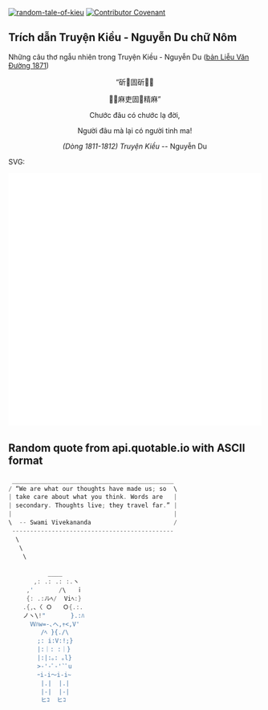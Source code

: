 [![random-tale-of-kieu](https://github.com/huuquyet/random-tale-of-kieu/actions/workflows/random-tale-of-kieu.yml/badge.svg)](https://github.com/huuquyet/random-tale-of-kieu/actions/workflows/random-tale-of-kieu.yml)
[![Contributor Covenant](https://img.shields.io/badge/Contributor%20Covenant-2.1-4baaaa.svg)](.github/CODE_OF_CONDUCT.md "Contributor Covenant 2.1")

## Trích dẫn Truyện Kiều - Nguyễn Du chữ Nôm

Những câu thơ ngẫu nhiên trong Truyện Kiều - Nguyễn Du ([bản Liễu Văn Đường 1871](https://vi.wikisource.org/wiki/Truy%E1%BB%87n_Ki%E1%BB%81u_(b%E1%BA%A3n_Li%E1%BB%85u_V%C4%83n_%C3%90%C6%B0%E1%BB%9Dng_1871)))

<div align="center">
<!-- START_KIEU -->
      <p class="nom">“斫󰠲固斫𨔍𠁀</p>
      <p class="nom">𠊛󰠲麻吏固𠊛精麻”</p>
      <p class="quocngu">Chước đâu có chước lạ đời,</p>
      <p class="quocngu">Người đâu mà lại có người tinh ma!</p>
      <p class="author"><i>(Dòng 1811-1812) Truyện Kiều</i> -- Nguyễn Du</p>
<!-- END_KIEU -->
</div>

SVG:

<div align="center">
  <img src="./assets/random-kieu.svg" alt="The Tale of Kieu - Nguyen Du">
</div>

## Random quote from api.quotable.io with ASCII format

<!-- START_QUOTE -->
```rust
 _____________________________________________
/ “We are what our thoughts have made us; so  \
| take care about what you think. Words are   |
| secondary. Thoughts live; they travel far.” |
|                                             |
\  -- Swami Vivekananda                       /
 ---------------------------------------------
  \
   \
    \
    
           ____
       ,: .: .: :.ヽ
     ,'       /\   ｉ
     {: .:ﾉﾚﾍ/  Viﾍ:}
    .{,､〈 Ｏ   Ｏ{.:.
    ノヽ\!"       }.:ﾊ
      Ｗﾊw=-､へ,ｬ<,V'      
         /ﾍ }{./\
        ;: i:V:!;}
        |:｜: :｜}
        |:|:｡: ｡l}
        >-'-ﾟ-'`ﾟu
        ｰi-i～i-i~
         |.|  |.|
         |-|  |-|
         ヒｺ  ヒｺ 
```
<!-- END_QUOTE -->
